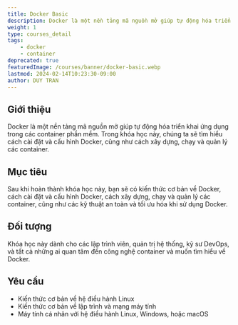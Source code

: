 ```yaml
---
title: Docker Basic
description: Docker là một nền tảng mã nguồn mở giúp tự động hóa triển khai ứng dụng trong các container phần mềm. Trong khóa học này, chúng ta sẽ tìm hiểu cách cài đặt và cấu hình Docker, cũng như cách xây dựng, chạy và quản lý các container.
weight: 1
type: courses_detail
tags: 
    - docker
    - container
deprecated: true
featuredImage: /courses/banner/docker-basic.webp
lastmod: 2024-02-14T10:23:30-09:00
author: DUY TRAN
---
```


## Giới thiệu

Docker là một nền tảng mã nguồn mở giúp tự động hóa triển khai ứng dụng trong các container phần mềm. Trong khóa học này, chúng ta sẽ tìm hiểu cách cài đặt và cấu hình Docker, cũng như cách xây dựng, chạy và quản lý các container.

## Mục tiêu

Sau khi hoàn thành khóa học này, bạn sẽ có kiến thức cơ bản về Docker, cách cài đặt và cấu hình Docker, cách xây dựng, chạy và quản lý các container, cũng như các kỹ thuật an toàn và tối ưu hóa khi sử dụng Docker.

## Đối tượng

Khóa học này dành cho các lập trình viên, quản trị hệ thống, kỹ sư DevOps, và tất cả những ai quan tâm đến công nghệ container và muốn tìm hiểu về Docker.

## Yêu cầu

- Kiến thức cơ bản về hệ điều hành Linux
- Kiến thức cơ bản về lập trình và mạng máy tính
- Máy tính cá nhân với hệ điều hành Linux, Windows, hoặc macOS

